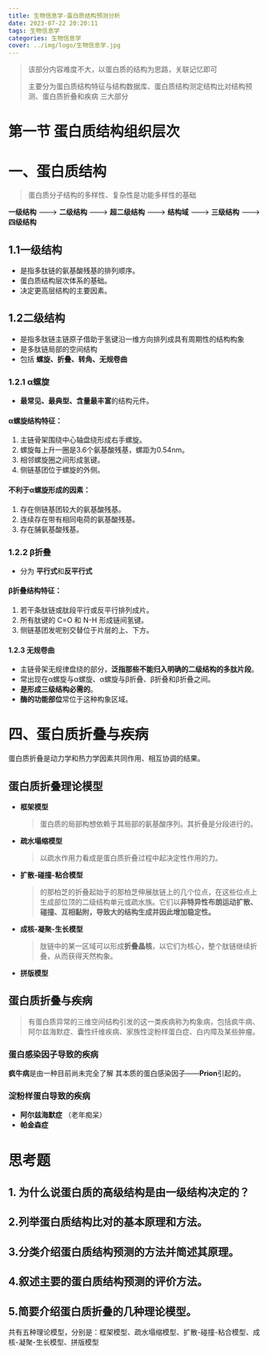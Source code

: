 ```yaml
---
title: 生物信息学-蛋白质结构预测分析
date: 2023-07-22 20:20:11
tags: 生物信息学
categories: 生物信息学
cover: ../img/logo/生物信息学.jpg
---
```


> 该部分内容难度不大，以蛋白质的结构为思路，关联记忆即可
>
> 主要分为蛋白质结构特征与结构数据库、蛋白质结构测定结构比对结构预测、蛋白质折叠和疾病 三大部分

# 第一节 蛋白质结构组织层次

# 一、蛋白质结构

> 蛋白质分子结构的多样性、复杂性是功能多样性的基础

**一级结构**  --->  **二级结构**  --->  **超二级结构**  --->  **结构域**  --->  **三级结构**  --->  **四级结构**

## 1.1一级结构

* 是指多肽链的氨基酸残基的排列顺序。
* 蛋白质结构层次体系的基础。
* 决定更高层结构的主要因素。

## 1.2二级结构

+ 是指多肽链主链原子借助于氢键沿一维方向排列成具有周期性的结构构象
+ 是多肽链局部的空间结构
+ 包括 **螺旋、折叠、转角、无规卷曲**

### 1.2.1 α螺旋

* **最常见、最典型、含量最丰富**的结构元件。

#### α螺旋结构特征：

1. 主链骨架围绕中心轴盘绕形成右手螺旋。
2. 螺旋每上升一圈是3.6个氨基酸残基，螺距为0.54nm。
3. 相邻螺旋圈之间形成氢键。
4. 侧链基团位于螺旋的外侧。

#### 不利于α螺旋形成的因素：

1. 存在侧链基团较大的氨基酸残基。
2. 连续存在带有相同电荷的氨基酸残基。
3. 存在脯氨基酸残基。

### 1.2.2 β折叠

* 分为 **平行式**和**反平行式**

#### β折叠结构特征：

1. 若干条肽链或肽段平行或反平行排列成片。
2. 所有肽键的 C=O 和 N-H 形成链间氢键。
3. 侧链基团发呢别交替位于片层的上、下方。

#### 1.2.3 无规卷曲

* 主链骨架无规律盘绕的部分，**泛指那些不能归入明确的二级结构的多肽片段**。
* 常出现在α螺旋与α螺旋、α螺旋与β折叠、β折叠和β折叠之间。
* **是形成三级结构必需的**。
* **酶的功能部位**常位于这种构象区域。

# 四、蛋白质折叠与疾病

蛋白质折叠是动力学和热力学因素共同作用、相互协调的结果。

## 蛋白质折叠理论模型

* **框架模型**

  > 蛋白质的局部构想依赖于其局部的氨基酸序列。其折叠是分段进行的。

* **疏水塌缩模型**

  > 以疏水作用力看成是蛋白质折叠过程中起决定性作用的力。

* **扩散-碰撞-粘合模型**

  > 的那柏芝的折叠起始于的那柏芝伸展肽链上的几个位点，在这些位点上生成部位顶的二级结构单元或疏水族。它们以**非特异性布朗运动扩散、碰撞、互相黏附，导致大的结构生成并因此增加稳定性。**

* **成核-凝聚-生长模型**

  > 肽链中的某一区域可以形成**折叠晶核**，以它们为核心，整个肽链继续折叠，从而获得天然构象。

* **拼版模型**

## 蛋白质折叠与疾病

> 有蛋白质异常的三维空间结构引发的这一类疾病称为构象病，包括疯牛病、阿尔兹海默症、囊性纤维疾病、家族性淀粉样蛋白症、白内障及某些肿瘤。

### 蛋白感染因子导致的疾病

**疯牛病**是由一种目前尚未完全了解 其本质的蛋白感染因子——**Prion**引起的。

### 淀粉样蛋白导致的疾病

* **阿尔兹海默症** （老年痴呆）
* **帕金森症** 

# 思考题

## 1. 为什么说蛋白质的高级结构是由一级结构决定的？

## 2.列举蛋白质结构比对的基本原理和方法。

## 3.分类介绍蛋白质结构预测的方法并简述其原理。

## 4.叙述主要的蛋白质结构预测的评价方法。

## 5.简要介绍蛋白质折叠的几种理论模型。

共有五种理论模型，分别是：框架模型、疏水塌缩模型、扩散-碰撞-粘合模型、成核-凝聚-生长模型、拼版模型


